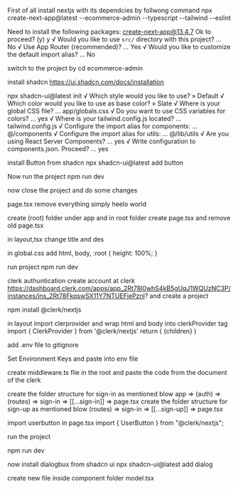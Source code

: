 First of all install nextjs with its dependcies by follwong command
npx create-next-app@latest --ecommerce-admin --typescript --tailwind --eslint

Need to install the following packages:
  create-next-app@13.4.7
Ok to proceed? (y) y
√ Would you like to use `src/` directory with this project? ... No 
√ Use App Router (recommended)? ...  Yes
√ Would you like to customize the default import alias? ... No 

switch to the project by
cd ecommerce-admin

install shadcn https://ui.shadcn.com/docs/installation

npx shadcn-ui@latest init
√ Which style would you like to use? » Default
√ Which color would you like to use as base color? » Slate
√ Where is your global CSS file? ... app/globals.css
√ Do you want to use CSS variables for colors? ...  yes
√ Where is your tailwind.config.js located? ... tailwind.config.js
√ Configure the import alias for components: ... @/components
√ Configure the import alias for utils: ... @/lib/utils
√ Are you using React Server Components? ...  yes
√ Write configuration to components.json. Proceed? ... yes

install Button from shadcn
npx shadcn-ui@latest add button


Now run the project
npm run dev

now close the project and do some changes

page.tsx remove everything simply heelo world

create (root) folder under app and in root folder create page.tsx and remove old page.tsx

in layout,tsx change title and des

in global.css add
html,
body,
:root {
  height: 100%;
}

run project
npm run dev

clerk authuntication create account at clerk https://dashboard.clerk.com/apps/app_2Rt78I0whS4kB5gUqJ1WQUzNC3P/instances/ins_2Rt78FkqswSX11Y7NTUEFiePznl? and create a project

npm install @clerk/nextjs

in layout
import clerprovider and wrap html and body into clerkProvider tag
import { ClerkProvider } from '@clerk/nextjs'
return (
    <ClerkProvider>
    <html lang="en">
      <body className={inter.className}>{children}</body>
    </html>
    </ClerkProvider>
  )

add .env file to gitignore

Set Environment Keys and paste into env file

create middleware.ts file in the root and paste the code from the document of the clerk

create the folder structure for sign-in as mentioned blow
app => (auth) => (routes) => sign-in => [[...sign-in]] => page.tsx
create the folder structure for sign-up as mentioned blow
(routes) => sign-in => [[...sign-up]] => page.tsx

import userbutton in page.tsx
import { UserButton } from "@clerk/nextjs";
<UserButton afterSignOutUrl="/"/>

run the project

npm run dev

now install dialogbux from shadcn ui
npx shadcn-ui@latest add dialog

create new file inside component folder model.tsx
